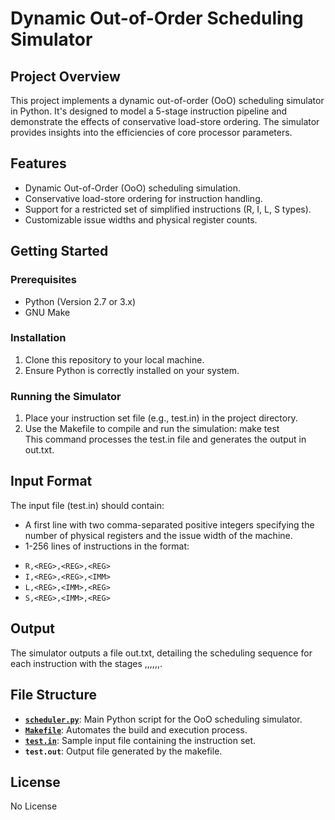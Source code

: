 # Dynamic Out-of-Order Scheduling Simulator
## Project Overview
This project implements a dynamic out-of-order (OoO) scheduling simulator in Python. It's designed to model a 5-stage instruction pipeline and demonstrate the effects of conservative load-store ordering. The simulator provides insights into the efficiencies of core processor parameters.

## Features
* Dynamic Out-of-Order (OoO) scheduling simulation.
* Conservative load-store ordering for instruction handling.
* Support for a restricted set of simplified instructions (R, I, L, S types).
* Customizable issue widths and physical register counts.

## Getting Started
### Prerequisites
* Python (Version 2.7 or 3.x)
* GNU Make

### Installation
1. Clone this repository to your local machine.
2. Ensure Python is correctly installed on your system.

### Running the Simulator
1. Place your instruction set file (e.g., test.in) in the project directory.
2. Use the Makefile to compile and run the simulation: 
make test\
This command processes the test.in file and generates the output in out.txt.

## Input Format
The input file (test.in) should contain:

* A first line with two comma-separated positive integers specifying the number of physical registers and the issue width of the machine.
* 1-256 lines of instructions in the format: 
- `R,<REG>,<REG>,<REG>` 
- `I,<REG>,<REG>,<IMM>` 
- `L,<REG>,<IMM>,<REG>` 
- `S,<REG>,<IMM>,<REG>`

## Output
The simulator outputs a file out.txt, detailing the scheduling sequence for each instruction with the stages <FE>,<DE>,<RE>,<DI>,<IS>,<WB>,<CO>.

## File Structure
* **[`scheduler.py`](project.py)**: Main Python script for the OoO scheduling simulator.
* **[`Makefile`](Makefile)**: Automates the build and execution process.
* **[`test.in`](test.in)**: Sample input file containing the instruction set.
* **`test.out`**: Output file generated by the makefile.

## License
No License
